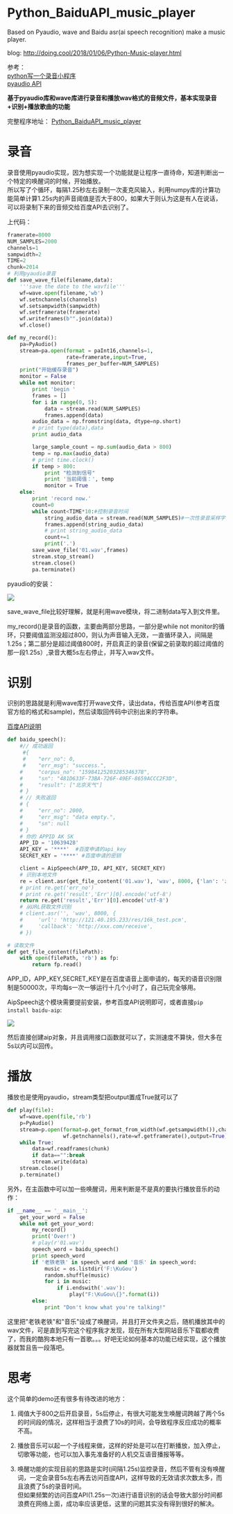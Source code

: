 # Python_BaiduAPI_music_player
Based on Pyaudio, wave and Baidu asr(ai speech recognition) make a music player.  

blog: http://doing.cool/2018/01/06/Python-Music-player.html

参考：  
[python写一个录音小程序](http://blog.csdn.net/yexiaohhjk/article/details/73132562)   
[pyaudio API](http://people.csail.mit.edu/hubert/pyaudio/docs/#class-stream)

**基于pyaudio库和wave库进行录音和播放wav格式的音频文件，基本实现录音+识别+播放歌曲的功能**  

完整程序地址： [Python_BaiduAPI_music_player](https://github.com/doingdd/Python_BaiduAPI_music_player)
# 录音

录音使用pyaudio实现，因为想实现一个功能就是让程序一直待命，知道判断出一个特定的唤醒词的时候，开始播放。  
所以写了个循环，每隔1.25秒左右录制一次麦克风输入，利用numpy库的计算功能简单计算1.25s内的声音阈值是否大于800，如果大于则认为这是有人在说话，可以将录制下来的音频交给百度API去识别了。  

上代码：
```python
framerate=8000
NUM_SAMPLES=2000
channels=1
sampwidth=2
TIME=2
chunk=2014
# 利用pyaudio录音
def save_wave_file(filename,data):
    '''save the date to the wavfile'''
    wf=wave.open(filename,'wb')
    wf.setnchannels(channels)
    wf.setsampwidth(sampwidth)
    wf.setframerate(framerate)
    wf.writeframes(b"".join(data))
    wf.close()

def my_record():
    pa=PyAudio()
    stream=pa.open(format = paInt16,channels=1,
                   rate=framerate,input=True,
                   frames_per_buffer=NUM_SAMPLES)
    print("开始缓存录音")
    monitor = False
    while not monitor:
        print 'begin '
        frames = []
        for i in range(0, 5):
            data = stream.read(NUM_SAMPLES)
            frames.append(data)
        audio_data = np.fromstring(data, dtype=np.short)
        # print type(data),data
        print audio_data

        large_sample_count = np.sum(audio_data > 800)
        temp = np.max(audio_data)
        # print time.clock()
        if temp > 800:
            print "检测到信号"
            print '当前阈值：', temp
            monitor = True
    else:
        print 'record now.'
        count=0
        while count<TIME*10:#控制录音时间
            string_audio_data = stream.read(NUM_SAMPLES)#一次性录音采样字节大小
            frames.append(string_audio_data)
            # print string_audio_data
            count+=1
            print('.')
        save_wave_file('01.wav',frames)
        stream.stop_stream()
        stream.close()
        pa.terminate()
```  

pyaudio的安装： 

![](http://oon3ys1qt.bkt.clouddn.com/pip_install_pyaudio.png)

save_wave_file比较好理解，就是利用wave模块，将二进制data写入到文件里。  

my_record()是录音的函数，主要由两部分思路，一部分是while not monitor的循环，只要阈值监测没超过800，则认为声音输入无效，一直循环录入，间隔是1.25s；第二部分是超过阈值800时，开启真正的录音(保留之前录取的超过阈值的那一段1.25s）,录音大概5s左右停止，并写入wav文件。  

# 识别
识别的思路就是利用wave库打开wave文件，读出data，传给百度API(参考百度官方给的格式和sample)，然后读取回传码中识别出来的字符串。  

[百度API说明](http://ai.baidu.com/docs#/ASR-Online-Python-SDK/top)   

```python
def baidu_speech():
    #// 成功返回
     #{
     #    "err_no": 0,
     #    "err_msg": "success.",
    #     "corpus_no": "15984125203285346378",
    #     "sn": "481D633F-73BA-726F-49EF-8659ACCC2F3D",
    #     "result": ["北京天气"]
    # }
    # // 失败返回
    # {
    #     "err_no": 2000,
    #     "err_msg": "data empty.",
    #     "sn": null
    # }
    # 你的 APPID AK SK
    APP_ID = '10639428'
    API_KEY = '****'  #百度申请的api_key
    SECRET_KEY = '****' #百度申请的密钥

    client = AipSpeech(APP_ID, API_KEY, SECRET_KEY)
    # 识别本地文件
    re = client.asr(get_file_content('01.wav'), 'wav', 8000, {'lan': 'zh',})
    # print re.get('err_no')
    # print re.get('result','Err')[0].encode('utf-8')
    return re.get('result','Err')[0].encode('utf-8')
    # 从URL获取文件识别
    # client.asr('', 'wav', 8000, {
    #     'url': 'http://121.40.195.233/res/16k_test.pcm',
    #     'callback': 'http://xxx.com/receive',
    # })

# 读取文件
def get_file_content(filePath):
    with open(filePath, 'rb') as fp:
        return fp.read()
```
APP_ID，APP_KEY,SECRET_KEY是在百度语音上面申请的，每天的语音识别限制是50000次，平均每s一次一够运行十几个小时了，自己玩完全够用。  

AipSpeech这个模块需要提前安装，参考百度API说明即可，或者直接`pip install baidu-aip`: 

![](http://oon3ys1qt.bkt.clouddn.com/pip_install_baidu_aip.png)

然后直接创建aip对象，并且调用接口函数就可以了，实测速度不算快，但大多在5s以内可以回传。  

# 播放

播放也是使用pyaudio，stream类型把output置成True就可以了
```python
def play(file):
    wf=wave.open(file,'rb')
    p=PyAudio()
    stream=p.open(format=p.get_format_from_width(wf.getsampwidth()),channels=
                  wf.getnchannels(),rate=wf.getframerate(),output=True)
    while True:
        data=wf.readframes(chunk)
        if data=="":break
        stream.write(data)
    stream.close()
    p.terminate()
```

另外，在主函数中可以加一些唤醒词，用来判断是不是真的要执行播放音乐的动作：
```python
if __name__ == '__main__':
    get_your_word = False
    while not get_your_word:
        my_record()
        print('Over!')
        # play(r'01.wav')
        speech_word = baidu_speech()
        print speech_word
        if '老铁老铁' in speech_word and '音乐' in speech_word:
            music = os.listdir('F:\KuGou')
            random.shuffle(music)
            for i in music:
                if i.endswith('.wav'):
                    play("F:\KuGou\{}".format(i))
        else:
            print "Don't know what you're talking!"
```
这里把"老铁老铁"和"音乐"设成了唤醒词，并且打开文件夹之后，随机播放其中的wav文件，可是直到写完这个程序我才发现，现在所有大型网站音乐下载都收费了，而我的酷狗本地只有一首歌。。。好吧无论如何基本的功能已经实现，这个播放器就暂且告一段落吧。  

# 思考

这个简单的demo还有很多有待改进的地方：

1. 阈值大于800之后开启录音，5s后停止，有很大可能发生唤醒词跨越了两个5s的时间段的情况，这样相当于浪费了10s的时间，会导致程序反应成功的概率不高。  

2. 播放音乐可以起一个子线程来做，这样的好处是可以在打断播放，加入停止，切歌等功能，也可以加入事先准备好的人机交互语音播报等等。    

3. 唤醒功能的实现目前的思路是实时(间隔1.25s)监控录音，然后不管有没有唤醒词，一定会录音5s左右再去访问百度API，这样导致的无效请求次数太多，而且浪费了5s的录音时间。    
但如果频繁的访问百度API(1.25s一次)进行语音识别的话会导致大部分时间都浪费在网络上面，成功率应该更低，这里的问题其实没有得到很好的解决。
